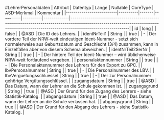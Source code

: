 #LehrerPersonaldaten
| Attribut                 | Datentyp | Länge | Nullable | CoreType | ASD-Merkmal | Kommentar                                                                                                                                                                                |
|--------------------------|----------|-------|----------|----------|-------------|------------------------------------------------------------------------------------------------------------------------------------------------------------------------------------------|
| id                       | long     |       | false    |          | @ASD        | Die ID des Lehrers.                                                                                                                                                                      |
| identNrTeil1             | String   |       | true     |          | -           | Der vordere Teil der NRW-weit eindeutigen Ident-Nummer - setzt sich normalerweise aus Geburtsdatum und Geschlecht (3/4) zusammen, kann in Einzelfällen aber von diesem Schema abweichen. |
| identNrTeil2SerNr        | String   |       | true     |          | -           | Der hintere Teil der Ident-Nummer – wird üblicherweise NRW-weit fortlaufend vergeben.                                                                                                    |
| personalaktennummer      | String   |       | true     |          | -           | Die Personalaktennummer des Lehrers für den Export zu GPC.                                                                                                                               |
| lbvPersonalnummer        | String   |       | true     |          | -           | Die Personalnummer des LBV.                                                                                                                                                              |
| lbvVerguetungsschluessel | String   |       | true     |          | -           | Der zur Personalnummer gehörige Vergütungsschlüssel.                                                                                                                                     |
| zugangsdatum             | String   |       | true     |          | @ASD        | Das Datum, wann der Lehrer an die Schule gekommen ist.                                                                                                                                   |
| zugangsgrund             | String   |       | true     |          | @ASD        | Der Grund für den Zugang des Lehrers - siehe Statistik-Katalog.                                                                                                                          |
| abgangsdatum             | String   |       | true     |          | @ASD        | Das Datum, wann der Lehrer an die Schule verlassen hat.                                                                                                                                  |
| abgangsgrund             | String   |       | true     |          | @ASD        | Der Grund für den Abgang des Lehrers - siehe Statistik-Katalog.                                                                                                                          |
